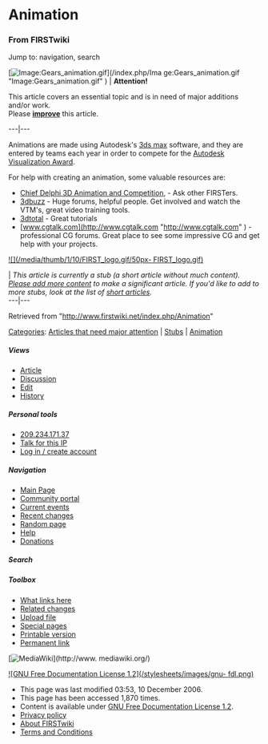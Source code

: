 # Animation

### From FIRSTwiki

Jump to: navigation, search

[![Image:Gears_animation.gif](/media/1/14/Gears_animation.gif)](/index.php/Ima
ge:Gears_animation.gif "Image:Gears_animation.gif" ) |  **Attention!**  

This article covers an essential topic and is in need of major additions
and/or work.  
Please
**[improve](http://www.firstwiki.net/index.php?title=Animation&action=edit
"http://www.firstwiki.net/index.php?title=Animation&action=edit" )** this
article.  
  
---|---  
  
  
Animations are made using Autodesk's [3ds max](/index.php/3ds_max "3ds max" )
software, and they are entered by teams each year in order to compete for the
[Autodesk Visualization Award](/index.php/Autodesk_Visualization_Award
"Autodesk Visualization Award" ).

For help with creating an animation, some valuable resources are:

  * [Chief Delphi 3D Animation and Competition](http://www.chiefdelphi.com/forums/forumdisplay.php?f=9 "http://www.chiefdelphi.com/forums/forumdisplay.php?f=9" ), - Ask other FIRSTers. 
  * [3dbuzz](http://www.3dbuzz.com "http://www.3dbuzz.com" ) \- Huge forums, helpful people. Get involved and watch the VTM's, great video training tools. 
  * [3dtotal](http://www.3dtotal.com "http://www.3dtotal.com" ) \- Great tutorials 
  * [www.cgtalk.com](http://www.cgtalk.com "http://www.cgtalk.com" ) \- professional CG forums. Great place to see some impressive CG and get help with your projects. 

[![](/media/thumb/1/10/FIRST_logo.gif/50px-
FIRST_logo.gif)](/index.php/Image:FIRST_logo.gif "" )

|  _This article is currently a stub (a short article without much content).
[Please add more
content](http://www.firstwiki.net/index.php?title=Animation&action=edit
"http://www.firstwiki.net/index.php?title=Animation&action=edit" ) to make a
significant article. If you'd like to add to more stubs, look at the list of
[short articles](/index.php/Special:Shortpages "Special:Shortpages" )._  
---|---  
  
Retrieved from "<http://www.firstwiki.net/index.php/Animation>"

[Categories](/index.php?title=Special:Categories&article=Animation
"Special:Categories" ): [Articles that need major
attention](/index.php/Category:Articles_that_need_major_attention
"Category:Articles that need major attention" ) |
[Stubs](/index.php/Category:Stubs "Category:Stubs" ) |
[Animation](/index.php/Category:Animation "Category:Animation" )

##### Views

  * [Article](/index.php/Animation)
  * [Discussion](/index.php?title=Talk:Animation&action=edit)
  * [Edit](/index.php?title=Animation&action=edit)
  * [History](/index.php?title=Animation&action=history)

##### Personal tools

  * [209.234.171.37](/index.php/User:209.234.171.37)
  * [Talk for this IP](/index.php/User_talk:209.234.171.37)
  * [Log in / create account](/index.php?title=Special:Userlogin&returnto=Animation)

[](/index.php/Main_Page "Main Page" )

##### Navigation

  * [Main Page](/index.php/Main_Page)
  * [Community portal](/index.php/FIRSTwiki:Community_portal)
  * [Current events](/index.php/Current_events)
  * [Recent changes](/index.php/Special:Recentchanges)
  * [Random page](/index.php/Special:Random)
  * [Help](/index.php/Help:Contents)
  * [Donations](/index.php/FIRSTwiki:Site_support)

##### Search



##### Toolbox

  * [What links here](/index.php/Special:Whatlinkshere/Animation)
  * [Related changes](/index.php/Special:Recentchangeslinked/Animation)
  * [Upload file](/index.php/Special:Upload)
  * [Special pages](/index.php/Special:Specialpages)
  * [Printable version](/index.php?title=Animation&printable=yes)
  * [Permanent link](/index.php?title=Animation&oldid=51633)

[![MediaWiki](/skins/common/images/poweredby_mediawiki_88x31.png)](http://www.
mediawiki.org/)

[![GNU Free Documentation License 1.2](/stylesheets/images/gnu-
fdl.png)](http://www.gnu.org/copyleft/fdl.html)

  * This page was last modified 03:53, 10 December 2006.
  * This page has been accessed 1,870 times.
  * Content is available under [GNU Free Documentation License 1.2](http://www.gnu.org/copyleft/fdl.html "http://www.gnu.org/copyleft/fdl.html" ).
  * [Privacy policy](/index.php/FIRSTwiki:Privacy_policy "FIRSTwiki:Privacy policy" )
  * [About FIRSTwiki](/index.php/FIRSTwiki:About "FIRSTwiki:About" )
  * [Terms and Conditions](/index.php/FIRSTwiki:Terms_and_conditions "FIRSTwiki:Terms and conditions" )

